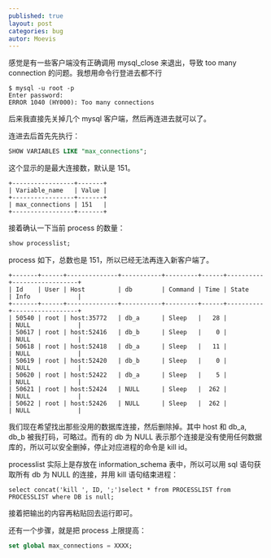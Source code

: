 ```yaml
---
published: true
layout: post
categories: bug
autor: Moevis
---
```

感觉是有一些客户端没有正确调用 mysql_close 来退出，导致 too many connection 的问题。我想用命令行登进去都不行

```shell
$ mysql -u root -p
Enter password:
ERROR 1040 (HY000): Too many connections
```

后来我直接先关掉几个 mysql 客户端，然后再连进去就可以了。

连进去后首先先执行：

```sql
SHOW VARIABLES LIKE "max_connections";
```

这个显示的是最大连接数，默认是 151。

```
+-----------------+-------+
| Variable_name   | Value |
+-----------------+-------+
| max_connections | 151   |
+-----------------+-------+
```

接着确认一下当前 process 的数量：

```sql
show processlist;
```

process 如下，总数也是 151，所以已经无法再连入新客户端了。

```
+-------+------+--------------+-----------+---------+------+----------+------------------+
| Id    | User | Host         | db        | Command | Time | State    | Info             |
+-------+------+--------------+-----------+---------+------+----------+------------------+
| 50540 | root | host:35772   | db_a      | Sleep   |   28 |          | NULL             |
| 50617 | root | host:52416   | db_b      | Sleep   |    0 |          | NULL             |
| 50618 | root | host:52418   | db_a      | Sleep   |   11 |          | NULL             |
| 50619 | root | host:52420   | db_b      | Sleep   |    0 |          | NULL             |
| 50620 | root | host:52422   | db_a      | Sleep   |    5 |          | NULL             |
| 50621 | root | host:52424   | NULL      | Sleep   |  262 |          | NULL             |
| 50622 | root | host:52426   | NULL      | Sleep   |  262 |          | NULL             |
```

我们现在希望找出那些没用的数据库连接，然后删除掉。其中 host 和 db_a, db_b 被我打码，可略过。而有的 db 为 NULL 表示那个连接是没有使用任何数据库的，所以可以安全删掉，停止对应进程的命令是 kill id。

processlist 实际上是存放在 information_schema 表中，所以可以用 sql 语句获取所有 db 为 NULL 的连接，并用 kill 语句结束进程：

```
select concat('kill ', ID, ';')select * from PROCESSLIST from PROCESSLIST where DB is null;
```

接着把输出的内容再粘贴回去运行即可。

还有一个步骤，就是把 process 上限提高：

```sql
set global max_connections = XXXX;
```
